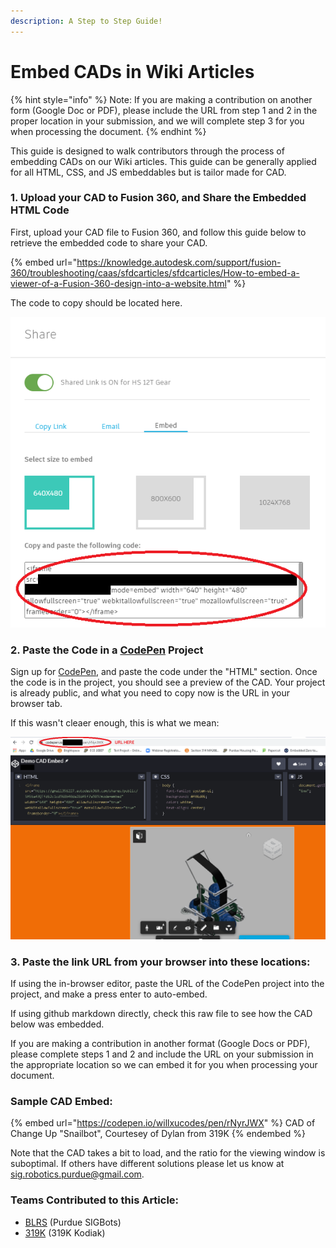 ```yaml
---
description: A Step to Step Guide!
---
```


# Embed CADs in Wiki Articles

{% hint style="info" %}
Note: If you are making a contribution on another form (Google Doc or PDF), please include the URL from step 1 and 2 in the proper location in your submission, and we will complete step 3 for you when processing the document.
{% endhint %}

This guide is designed to walk contributors through the process of embedding CADs on our Wiki articles. This guide can be generally applied for all HTML, CSS, and JS embeddables but is tailor made for CAD.

### 1. Upload your CAD to Fusion 360, and Share the Embedded HTML Code

First, upload your CAD file to Fusion 360, and follow this guide below to retrieve the embedded code to share your CAD.

{% embed url="https://knowledge.autodesk.com/support/fusion-360/troubleshooting/caas/sfdcarticles/sfdcarticles/How-to-embed-a-viewer-of-a-Fusion-360-design-into-a-website.html" %}

The code to copy should be located here.

![](<../.gitbook/assets/image (48).png>)

### 2. Paste the Code in a [CodePen](https://codepen.io/) Project

Sign up for [CodePen](https://codepen.io/), and paste the code under the "HTML" section. Once the code is in the project, you should see a preview of the CAD. Your project is already public, and what you need to copy now is the URL in your browser tab.

If this wasn't cleaer enough, this is what we mean:

![](<../.gitbook/assets/image (49).png>)

### 3. Paste the link URL from your browser into these locations:

If using the in-browser editor, paste the URL of the CodePen project into the project, and make a press enter to auto-embed.

If using github markdown directly, check this raw file to see how the CAD below was embedded.

If you are making a contribution in another format (Google Docs or PDF), please complete steps 1 and 2 and include the URL on your submission in the appropriate location so we can embed it for you when processing your document.

### Sample CAD Embed:

{% embed url="https://codepen.io/willxucodes/pen/rNyrJWX" %}
CAD of Change Up "Snailbot", Courtesey of Dylan from 319K
{% endembed %}

Note that the CAD takes a bit to load, and the ratio for the viewing window is suboptimal. If others have different solutions please let us know at [sig.robotics.purdue@gmail.com](mailto:Sig.robotics.purdue@gmail.com).

### Teams Contributed to this Article:

* [BLRS](https://purduesigbots.com/) (Purdue SIGBots)
* [319K](https://www.instagram.com/319buildit/) (319K Kodiak)
